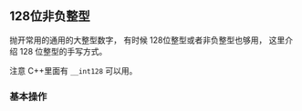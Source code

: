 

## 128位非负整型

抛开常用的通用的大整型数字， 有时候 128位整型或者非负整型也够用， 这里介绍 128 位整型的手写方式。

注意 C++里面有 `__int128` 可以用。


### 基本操作

```cpp

```